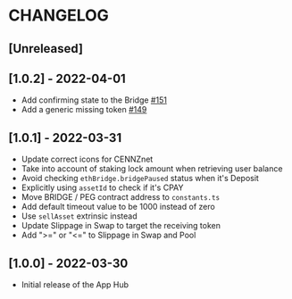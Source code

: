 # CHANGELOG

## [Unreleased]

## [1.0.2] - 2022-04-01

- Add confirming state to the Bridge [#151](https://github.com/cennznet/app-hub/pull/151)
- Add a generic missing token [#149](https://github.com/cennznet/app-hub/pull/149)

## [1.0.1] - 2022-03-31

- Update correct icons for CENNZnet
- Take into account of staking lock amount when retrieving user balance
- Avoid checking `ethBridge.bridgePaused` status when it's Deposit
- Explicitly using `assetId` to check if it's CPAY
- Move BRIDGE / PEG contract address to `constants.ts`
- Add default timeout value to be 1000 instead of zero
- Use `sellAsset` extrinsic instead
- Update Slippage in Swap to target the receiving token
- Add ">=" or "<=" to Slippage in Swap and Pool

## [1.0.0] - 2022-03-30

- Initial release of the App Hub
